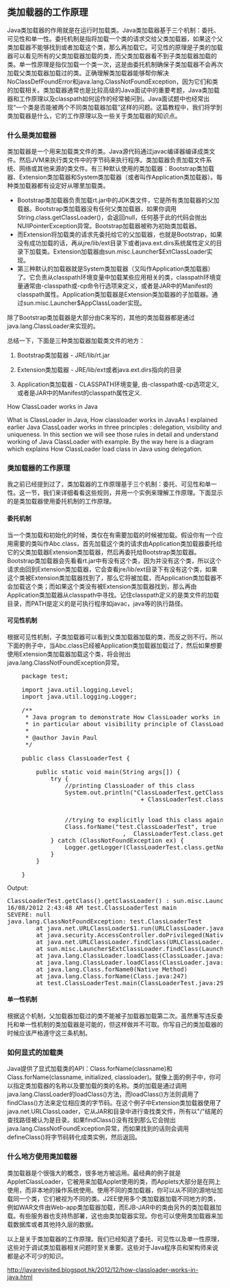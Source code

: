 ## 类加载器的工作原理

Java类加载器的作用就是在运行时加载类。Java类加载器基于三个机制：委托、可见性和单一性。委托机制是指将加载一个类的请求交给父类加载器，如果这个父类加载器不能够找到或者加载这个类，那么再加载它。可见性的原理是子类的加载器可以看见所有的父类加载器加载的类，而父类加载器看不到子类加载器加载的类。单一性原理是指仅加载一个类一次，这是由委托机制确保子类加载器不会再次加载父类加载器加载过的类。正确理解类加载器能够帮你解决NoClassDefFoundError和java.lang.ClassNotFoundException，因为它们和类的加载相关。类加载器通常也是比较高级的Java面试中的重要考题，Java类加载器和工作原理以及classpath如何运作的经常被问到。Java面试题中也经常出现“一个类是否能被两个不同类加载器加载”这样的问题。这篇教程中，我们将学到类加载器是什么，它的工作原理以及一些关于类加载器的知识点。


### 什么是类加载器

类加载器是一个用来加载类文件的类。Java源代码通过javac编译器编译成类文件。然后JVM来执行类文件中的字节码来执行程序。类加载器负责加载文件系统、网络或其他来源的类文件。有三种默认使用的类加载器：Bootstrap类加载器、Extension类加载器和System类加载器（或者叫作Application类加载器）。每种类加载器都有设定好从哪里加载类。

- Bootstrap类加载器负责加载rt.jar中的JDK类文件，它是所有类加载器的父加载器。Bootstrap类加载器没有任何父类加载器，如果你调用String.class.getClassLoader()，会返回null，任何基于此的代码会抛出NUllPointerException异常。Bootstrap加载器被称为初始类加载器。
- 而Extension将加载类的请求先委托给它的父加载器，也就是Bootstrap，如果没有成功加载的话，再从jre/lib/ext目录下或者java.ext.dirs系统属性定义的目录下加载类。Extension加载器由sun.misc.Launcher$ExtClassLoader实现。
- 第三种默认的加载器就是System类加载器（又叫作Application类加载器）了。它负责从classpath环境变量中加载某些应用相关的类，classpath环境变量通常由-classpath或-cp命令行选项来定义，或者是JAR中的Manifest的classpath属性。Application类加载器是Extension类加载器的子加载器。通过sun.misc.Launcher$AppClassLoader实现。

除了Bootstrap类加载器是大部分由C来写的，其他的类加载器都是通过java.lang.ClassLoader来实现的。

总结一下，下面是三种类加载器加载类文件的地方：

1) Bootstrap类加载器 - JRE/lib/rt.jar

2) Extension类加载器 - JRE/lib/ext或者java.ext.dirs指向的目录

3) Application类加载器 - CLASSPATH环境变量, 由-classpath或-cp选项定义,或者是JAR中的Manifest的classpath属性定义.

How ClassLoader works in Java

What is ClassLoader in Java, How classloader works in JavaAs I explained earlier Java ClassLoader works in three principles : delegation, visibility and uniqueness. In this section we will see those rules in detail and understand working of Java ClassLoader with example. By the way here is a diagram which explains How ClassLoader load class in Java using delegation.

### 类加载器的工作原理

我之前已经提到过了，类加载器的工作原理基于三个机制：委托、可见性和单一性。这一节，我们来详细看看这些规则，并用一个实例来理解工作原理。下面显示的是类加载器使用委托机制的工作原理。

#### 委托机制

当一个类加载和初始化的时候，类仅在有需要加载的时候被加载。假设你有一个应用需要的类叫作Abc.class，首先加载这个类的请求由Application类加载器委托给它的父类加载器Extension类加载器，然后再委托给Bootstrap类加载器。Bootstrap类加载器会先看看rt.jar中有没有这个类，因为并没有这个类，所以这个请求由回到Extension类加载器，它会查看jre/lib/ext目录下有没有这个类，如果这个类被Extension类加载器找到了，那么它将被加载，而Application类加载器不会加载这个类；而如果这个类没有被Extension类加载器找到，那么再由Application类加载器从classpath中寻找。记住classpath定义的是类文件的加载目录，而PATH是定义的是可执行程序如javac，java等的执行路径。

#### 可见性机制

根据可见性机制，子类加载器可以看到父类加载器加载的类，而反之则不行。所以下面的例子中，当Abc.class已经被Application类加载器加载过了，然后如果想要使用Extension类加载器加载这个类，将会抛出java.lang.ClassNotFoundException异常。


<pre class="brush: java; gutter: true">
    package test;

    import java.util.logging.Level;
    import java.util.logging.Logger;

    /**
     * Java program to demonstrate How ClassLoader works in Java,
     * in particular about visibility principle of ClassLoader.
     *
     * @author Javin Paul
     */

    public class ClassLoaderTest {
      
        public static void main(String args[]) {
            try {          
                //printing ClassLoader of this class
                System.out.println("ClassLoaderTest.getClass().getClassLoader() : "
                                     + ClassLoaderTest.class.getClassLoader());

              
                //trying to explicitly load this class again using Extension class loader
                Class.forName("test.ClassLoaderTest", true 
                                ,  ClassLoaderTest.class.getClassLoader().getParent());
            } catch (ClassNotFoundException ex) {
                Logger.getLogger(ClassLoaderTest.class.getName()).log(Level.SEVERE, null, ex);
            }
        }

    }
</pre>


Output:

<pre class="brush: plain; gutter: true">
ClassLoaderTest.getClass().getClassLoader() : sun.misc.Launcher$AppClassLoader@601bb1
16/08/2012 2:43:48 AM test.ClassLoaderTest main
SEVERE: null
java.lang.ClassNotFoundException: test.ClassLoaderTest
        at java.net.URLClassLoader$1.run(URLClassLoader.java:202)
        at java.security.AccessController.doPrivileged(Native Method)
        at java.net.URLClassLoader.findClass(URLClassLoader.java:190)
        at sun.misc.Launcher$ExtClassLoader.findClass(Launcher.java:229)
        at java.lang.ClassLoader.loadClass(ClassLoader.java:306)
        at java.lang.ClassLoader.loadClass(ClassLoader.java:247)
        at java.lang.Class.forName0(Native Method)
        at java.lang.Class.forName(Class.java:247)
        at test.ClassLoaderTest.main(ClassLoaderTest.java:29)  
</pre>

#### 单一性机制

根据这个机制，父加载器加载过的类不能被子加载器加载第二次。虽然重写违反委托和单一性机制的类加载器是可能的，但这样做并不可取。你写自己的类加载器的时候应该严格遵守这三条机制。

### 如何显式的加载类

Java提供了显式加载类的API：Class.forName(classname)和Class.forName(classname, initialized, classloader)。就像上面的例子中，你可以指定类加载器的名称以及要加载的类的名称。类的加载是通过调用java.lang.ClassLoader的loadClass()方法，而loadClass()方法则调用了findClass()方法来定位相应类的字节码。在这个例子中Extension类加载器使用了java.net.URLClassLoader，它从JAR和目录中进行查找类文件，所有以"/"结尾的查找路径被认为是目录。如果findClass()没有找到那么它会抛出java.lang.ClassNotFoundException异常，而如果找到的话则会调用defineClass()将字节码转化成类实例，然后返回。

### 什么地方使用类加载器

类加载器是个很强大的概念，很多地方被运用。最经典的例子就是AppletClassLoader，它被用来加载Applet使用的类，而Applets大部分是在网上使用，而非本地的操作系统使用。使用不同的类加载器，你可以从不同的源地址加载同一个类，它们被视为不同的类。J2EE使用多个类加载器加载不同地方的类，例如WAR文件由Web-app类加载器加载，而EJB-JAR中的类由另外的类加载器加载。有些服务器也支持热部署，这也由类加载器实现。你也可以使用类加载器来加载数据库或者其他持久层的数据。

以上是关于类加载器的工作原理。我们已经知道了委托、可见性以及单一性原理，这些对于调试类加载器相关问题时至关重要。这些对于Java程序员和架构师来说都是必不可少的知识。


http://javarevisited.blogspot.hk/2012/12/how-classloader-works-in-java.html
